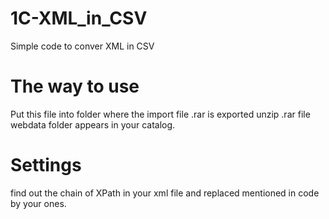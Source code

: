 # 1C-XML_in_CSV
Simple code to conver XML in CSV 

# The way to use

Put this file into folder where the import file .rar is exported
unzip .rar file 
webdata folder appears in your catalog.

# Settings

find out the chain of XPath in your xml file and replaced mentioned in code by your ones.
